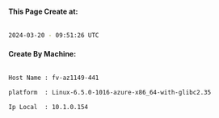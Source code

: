 
   
#### This Page Create at:

```bash

2024-03-20 - 09:51:26 UTC

```

#### Create By Machine:

```bash

Host Name : fv-az1149-441

platform  : Linux-6.5.0-1016-azure-x86_64-with-glibc2.35

Ip Local  : 10.1.0.154

```

